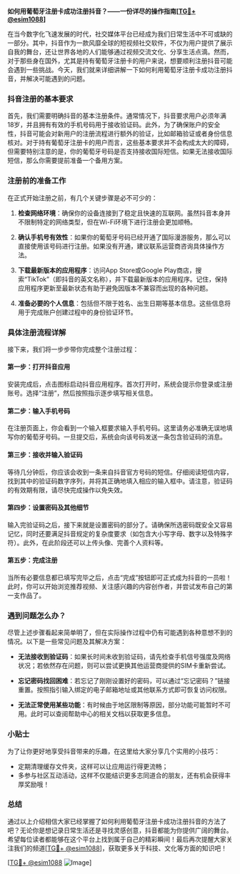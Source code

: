 **如何用葡萄牙注册卡成功注册抖音？——一份详尽的操作指南[[TG💪+ @esim1088](https://t.me/s/esim1088)]**

在当今数字化飞速发展的时代，社交媒体平台已经成为我们日常生活中不可或缺的一部分。其中，抖音作为一款风靡全球的短视频社交软件，不仅为用户提供了展示自我的舞台，还让世界各地的人们能够通过视频交流文化、分享生活点滴。然而，对于那些身在国外，尤其是持有葡萄牙注册卡的用户来说，想要顺利注册抖音可能会遇到一些挑战。今天，我们就来详细讲解一下如何利用葡萄牙注册卡成功注册抖音，并解决可能遇到的问题。

### 抖音注册的基本要求

首先，我们需要明确抖音的基本注册条件。通常情况下，抖音要求用户必须年满18岁，并且拥有有效的手机号码用于接收验证码。此外，为了确保账户的安全性，抖音可能会对新用户的注册流程进行额外的验证，比如邮箱验证或者身份信息核对。对于持有葡萄牙注册卡的用户而言，这些基本要求并不会构成太大的障碍，但需要特别注意的是，你的葡萄牙号码是否支持接收国际短信。如果无法接收国际短信，那么你需要提前准备一个备用方案。

### 注册前的准备工作

在正式开始注册之前，有几个关键步骤是必不可少的：

1. **检查网络环境**：确保你的设备连接到了稳定且快速的互联网。虽然抖音本身并不限制特定的网络类型，但在Wi-Fi环境下进行注册会更加顺畅。
   
2. **确认手机号有效性**：如果你的葡萄牙号码已经开通了国际漫游服务，那么可以直接使用该号码进行注册。如果没有开通，建议联系运营商咨询具体操作方法。

3. **下载最新版本的应用程序**：访问App Store或Google Play商店，搜索“TikTok”（即抖音的英文名称），并下载最新版本的应用程序。记住，保持应用程序更新至最新状态有助于避免因版本不兼容而出现的各种问题。

4. **准备必要的个人信息**：包括但不限于姓名、出生日期等基本信息。这些信息将用于完成账户创建过程中的身份验证环节。

### 具体注册流程详解

接下来，我们将一步步带你完成整个注册过程：

#### 第一步：打开抖音应用
安装完成后，点击图标启动抖音应用程序。首次打开时，系统会提示你登录或注册账号。选择“注册”，然后按照指示逐步填写相关信息。

#### 第二步：输入手机号码
在注册页面上，你会看到一个输入框要求输入手机号码。这里请务必准确无误地填写你的葡萄牙号码。一旦提交后，系统会向该号码发送一条包含验证码的消息。

#### 第三步：接收并输入验证码
等待几分钟后，你应该会收到一条来自抖音官方号码的短信。仔细阅读短信内容，找到其中的验证码数字序列，并将其正确地填入相应的输入框中。请注意，验证码的有效期有限，请尽快完成操作以免失效。

#### 第四步：设置密码及其他细节
输入完验证码之后，接下来就是设置密码的部分了。请确保所选密码既安全又容易记忆，同时还要满足抖音规定的复杂度要求（如包含大小写字母、数字以及特殊字符）。此外，在此阶段还可以上传头像、完善个人资料等。

#### 第五步：完成注册
当所有必要信息都已填写完毕之后，点击“完成”按钮即可正式成为抖音的一员啦！此时，你可以开始浏览推荐视频、关注感兴趣的内容创作者，并尝试发布自己的第一支作品了。

### 遇到问题怎么办？

尽管上述步骤看起来简单明了，但在实际操作过程中仍有可能遇到各种意想不到的情况。以下是一些常见问题及其解决方案：

- **无法接收到验证码**：如果长时间未收到验证码，请先检查手机信号强度及网络状况；若依然存在问题，则可以尝试更换其他运营商提供的SIM卡重新尝试。
  
- **忘记密码找回困难**：若忘记了刚刚设置好的密码，可以通过“忘记密码？”链接重置。按照指引输入绑定的电子邮箱地址或其他联系方式即可恢复访问权限。

- **无法正常使用某些功能**：有时候由于地区限制等原因，部分功能可能暂时不可用。此时可以查阅帮助中心的相关文档以获取更多信息。

### 小贴士

为了让你更好地享受抖音带来的乐趣，在这里给大家分享几个实用的小技巧：
- 定期清理缓存文件夹，这样可以让应用运行得更流畅；
- 多参与社区互动活动，这样不仅能结识更多志同道合的朋友，还有机会获得丰厚奖励哦！

### 总结

通过以上介绍相信大家已经掌握了如何利用葡萄牙注册卡成功注册抖音的方法了吧？无论你是想记录日常生活还是寻找灵感创意，抖音都能为你提供广阔的舞台。希望每位读者都能够在这个平台上找到属于自己的精彩瞬间！最后再次提醒大家关注我们的频道[[TG💪+ @esim1088](https://t.me/s/esim1088)]，获取更多关于科技、文化等方面的知识吧！

[[TG💪+ @esim1088](https://t.me/s/esim1088) ![Image](https://i.postimg.cc/4NQfJmqS/Snipaste-2025-05-13-00-14-12.png)]